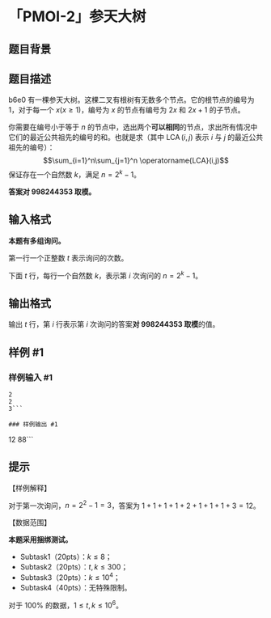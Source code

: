 # 「PMOI-2」参天大树

## 题目背景



## 题目描述

b6e0 有一棵参天大树。这棵二叉有根树有无数多个节点。它的根节点的编号为 $1$，对于每一个 $x(x\ge1)$，编号为 $x$ 的节点有编号为 $2x$ 和 $2x+1$ 的子节点。

你需要在编号小于等于 $n$ 的节点中，选出两个**可以相同**的节点，求出所有情况中它们的最近公共祖先的编号的和。也就是求（其中 $\operatorname{LCA}(i,j)$ 表示 $i$ 与 $j$ 的最近公共祖先的编号）：
$$\sum_{i=1}^n\sum_{j=1}^n \operatorname{LCA}(i,j)$$
保证存在一个自然数 $k$，满足 $n=2^k-1$。

**答案对 $998244353$ 取模。**

## 输入格式

**本题有多组询问。**

第一行一个正整数 $t$ 表示询问的次数。

下面 $t$ 行，每行一个自然数 $k$，表示第 $i$ 次询问的 $n=2^k-1$。

## 输出格式

输出 $t$ 行，第 $i$ 行表示第 $i$ 次询问的答案**对 $998244353$ 取模**的值。

## 样例 #1

### 样例输入 #1
```
2
2
3```

### 样例输出 #1

```
12
88```

## 提示

【样例解释】

对于第一次询问，$n=2^2-1=3$，答案为 $1+1+1+1+2+1+1+1+3=12$。

【数据范围】

**本题采用捆绑测试。**

- Subtask1（20pts）：$k\le8$；
- Subtask2（20pts）：$t,k\le300$；
- Subtask3（20pts）：$k\le10^4$；
- Subtask4（40pts）：无特殊限制。

对于 $100\%$ 的数据，$1\le t,k\le10^6$。
